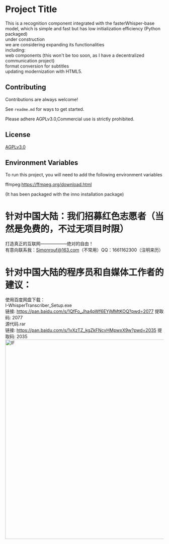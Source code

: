 
# Project Title

This is a recognition component integrated with the fasterWhisper-base model, which is simple and fast but has low initialization efficiency (Python packaged)\
under construction\
we are considering expanding its functionalities\
including:\
web components (this won't be too soon, as I have a decentralized communication project)\
format conversion for subtitles\
 updating modernization with HTML5.


## Contributing

Contributions are always welcome!

See `readme.md` for ways to get started.

Please adhere AGPLv3.0,Commercial use is strictly prohibited.


## License

[AGPLv3.0](https://www.gnu.org/licenses/agpl-3.0.en.html)


## Environment Variables

To run this project, you will need to add the following environment variables

ffmpeg:https://ffmpeg.org/download.html

(It has been packaged with the inno installation package)


# 针对中国大陆：我们招募红色志愿者（当然是免费的，不过无项目时限）
打造真正的互联网——————绝对的自由！\
有意向联系我：Simonrouf@163.com（不常用）QQ：1661162300（注明来历）
# 针对中国大陆的程序员和自媒体工作者的建议：
使用百度网盘下载：\
I-WhisperTranscriber_Setup.exe\
链接: https://pan.baidu.com/s/1QfFo_Jha4pWf6EYjMMtKOQ?pwd=2077 提取码: 2077\
源代码.rar\
链接: https://pan.baidu.com/s/1vXzTZ_kgZkFNcvHMpwxX9w?pwd=2035 提取码: 2035
<img width="714" height="634" alt="IF" src="https://github.com/user-attachments/assets/9404dd2d-6c42-453e-9872-aff0c36e320b" />
